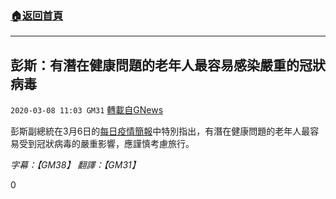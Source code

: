 ###  [:house:返回首頁](https://github.com/ourhimalayas/txt)
---

## 彭斯：有潛在健康問題的老年人最容易感染嚴重的冠狀病毒
`2020-03-08 11:03 GM31` [轉載自GNews](https://gnews.org/zh-hant/134023/)

彭斯副總統在3月6日的[每日疫情簡報](https://youtu.be/jT-RHqS40W8)中特別指出，有潛在健康問題的老年人最容易受到冠狀病毒的嚴重影響，應謹慎考慮旅行。

*字幕：【GM38】 翻譯：【GM31】*

0
